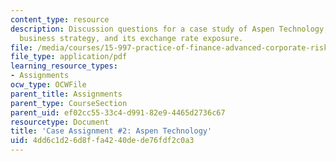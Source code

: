 ```yaml
---
content_type: resource
description: Discussion questions for a case study of Aspen Technology, Inc., its
  business strategy, and its exchange rate exposure.
file: /media/courses/15-997-practice-of-finance-advanced-corporate-risk-management-spring-2009/4dd6c1d26d8ffa4240dede76fdf2c0a3_MIT15_997s09_assn02_case02.pdf
file_type: application/pdf
learning_resource_types:
- Assignments
ocw_type: OCWFile
parent_title: Assignments
parent_type: CourseSection
parent_uid: ef02cc55-33c4-d991-82e9-4465d2736c67
resourcetype: Document
title: 'Case Assignment #2: Aspen Technology'
uid: 4dd6c1d2-6d8f-fa42-40de-de76fdf2c0a3
---
```

